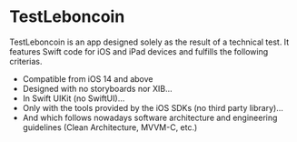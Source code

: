 # TestLeboncoin
TestLeboncoin is an app designed solely as the result of a technical test. It features Swift code for iOS and iPad devices and fulfills the following criterias.

* Compatible from iOS 14 and above
* Designed with no storyboards nor XIB...
* In Swift UIKit (no SwiftUI)...
* Only with the tools provided by the iOS SDKs (no third party library)...
* And which follows nowadays software architecture and engineering guidelines (Clean Architecture, MVVM-C, etc.)
